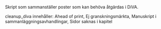 Skript som sammanställer poster som kan behöva åtgärdas i DiVA.

cleanup_diva innehåller: Ahead of print, Ej granskningsmärkta, Manuskript i sammanläggningsavhandlingar, Sidor saknas i kapitel
